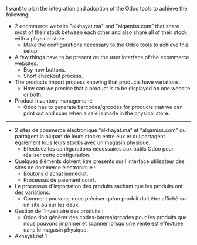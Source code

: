I want to plan the integration and adoption of the Odoo tools to achieve the following:
- 2 ecommerce website "alkhayat.ma" and "alqamiss.com" that share most of their stock between each other and also share all of their stock with a physical store.
	- Make the configurations necessary to the Odoo tools to achieve this setup.
- A few things have to be present on the user interface of the ecommerce websites:
	- Buy now buttons.
	- Short checkout process.
- The products import process knowing that products have variations. 
	- How can we precise that a product is to be displayed on one website or both.
- Product Inventory management: 
	- Odoo has to generate barcodes/qrcodes for products that we can print out and scan when a sale is made in the physical store.

-----

- 2 sites de commerce électronique "alkhayat.ma" et "alqamiss.com" qui partagent la plupart de leurs stocks entre eux et qui partagent également tous leurs stocks avec un magasin physique.
	- Effectuez les configurations nécessaires aux outils Odoo pour réaliser cette configuration.
- Quelques éléments doivent être présents sur l'interface utilisateur des sites de commerce électronique :
	- Boutons d'achat immédiat.
	- Processus de paiement court.
- Le processus d'importation des produits sachant que les produits ont des variations. 
	- Comment pouvons-nous préciser qu'un produit doit être affiché sur un site ou sur les deux.
- Gestion de l'inventaire des produits : 
	- Odoo doit générer des codes-barres/qrcodes pour les produits que nous pouvons imprimer et scanner lorsqu'une vente est effectuée dans le magasin physique.
- Akhayat.net ? 
